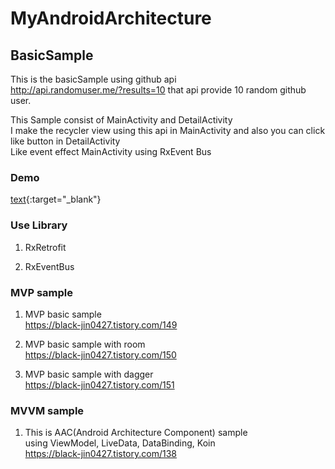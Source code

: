 # MyAndroidArchitecture

## BasicSample

This is the basicSample using github api<br>
http://api.randomuser.me/?results=10 that api provide 10 random github user.

This Sample consist of MainActivity and DetailActivity<br>
I make the recycler view using this api in MainActivity and also you can click like button in DetailActivity<br>
Like event effect MainActivity using RxEvent Bus

### Demo

[text](https://t1.daumcdn.net/cfile/tistory/99C58B405C5BB58713){:target="_blank"}

### Use Library

1. RxRetrofit

2. RxEventBus


### MVP sample

1. MVP basic sample<br>
https://black-jin0427.tistory.com/149


2. MVP basic sample with room<br>
https://black-jin0427.tistory.com/150

3. MVP basic sample with dagger<br>
https://black-jin0427.tistory.com/151

### MVVM sample

1. This is AAC(Android Architecture Component) sample<br>
using ViewModel, LiveData, DataBinding, Koin<br>
https://black-jin0427.tistory.com/138